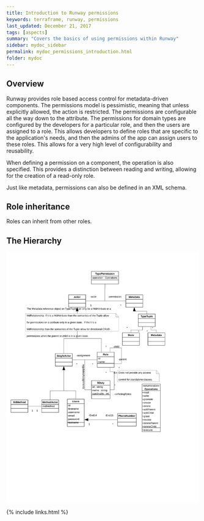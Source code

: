 ```yaml
---
title: Introduction to Runway permissions
keywords: terraframe, runway, permissions
last_updated: December 21, 2017
tags: [aspects]
summary: "Covers the basics of using permissions within Runway"
sidebar: mydoc_sidebar
permalink: mydoc_permissions_introduction.html
folder: mydoc
---
```


## Overview

Runway provides role based access control for metadata-driven components. The permissions model is pessimistic, meaning that unless explicitly allowed, the action is restricted. The permissions are configurable all the way down to the attribute. The permissions for domain types are configured by the developers for a particular role, and then the users are assigned to a role. This allows developers to define roles that are specific to the application's needs, and then the admins of the app can assign users to these roles. This allows for a very high level of configurability and reusability. 

When defining a permission on a component, the operation is also specified. This provides a distinction between reading and writing, allowing for the creation of a read-only role.

Just like metadata, permissions can also be defined in an XML schema. 

## Role inheritance

Roles can inherit from other roles.

## The Hierarchy

[![UML of Runway Permissions Hierarchy](./images/RBAC.svg "UML of Runway Attribute Hierarchy")](./images/RBAC.svg)

{% include links.html %}
